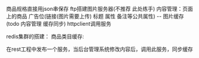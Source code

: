 商品规格直接用json串保存
ftp搭建图片服务器(不推荐  此处练手)
内容管理：页面上的商品 广告位(链接(图片需要上传) 标题 属性 备注等公共属性)
-- 图片缓存(todo 内容管理 缓存同步)
httpclient调用服务

redis集群的搭建：
商品类目缓存:

在rest工程中发布一个服务，当后台管理系统修改内容后，调用此服务，同步缓存

